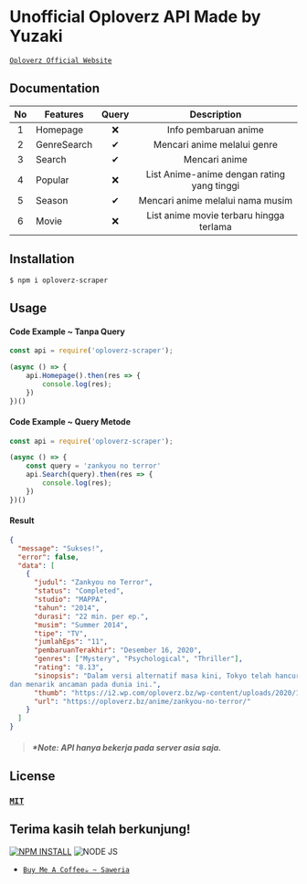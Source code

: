 # Unofficial Oploverz API Made by Yuzaki
[`Oploverz Official Website`](https://oploverz.bz)
## **Documentation**
| No | Features | Query | Description |
| :---: | ------ | :------: | :--------: |
| 1 | Homepage | ❌ | Info pembaruan anime |
| 2 | GenreSearch | ✔ | Mencari anime melalui genre | 
| 3 | Search | ✔ | Mencari anime |
| 4 | Popular | ❌ | List Anime-anime dengan rating yang tinggi |
| 5 | Season | ✔ | Mencari anime melalui nama musim |
| 6 | Movie | ❌ | List anime movie terbaru hingga terlama |

## **Installation**
```
$ npm i oploverz-scraper
```
## **Usage**
#### **Code Example ~ Tanpa Query**
```js
const api = require('oploverz-scraper');

(async () => {
    api.Homepage().then(res => {
        console.log(res);
    })
})()
```
#### **Code Example ~ Query Metode**
```js
const api = require('oploverz-scraper');

(async () => {
    const query = 'zankyou no terror'
    api.Search(query).then(res => {
        console.log(res);
    })
})()
```
#### **Result**
```json
{
  "message": "Sukses!",
  "error": false,
  "data": [
    {
      "judul": "Zankyou no Terror",
      "status": "Completed",
      "studio": "MAPPA",
      "tahun": "2014",
      "durasi": "22 min. per ep.",
      "musim": "Summer 2014",
      "tipe": "TV",
      "jumlahEps": "11",
      "pembaruanTerakhir": "Desember 16, 2020",
      "genres": ["Mystery", "Psychological", "Thriller"],
      "rating": "8.13",
      "sinopsis": "Dalam versi alternatif masa kini, Tokyo telah hancur oleh serangan teroris yang mengejutkan, dan satu-satunya petunjuk mengenai identitas pelakunya adalah video aneh yang diunggah ke internet. Polisi bingung dengan petunjuk yang masih samar ini, dan tak berdaya menghentikan paranoia (ketakutan berlebihan) yang menyebar pada seluruh penduduk. Sementara itu, saat dunia mencari dalang kriminal yang harus bertanggung jawab atas tragedi ini, dua anak misterius yang seharusnya tak pernah ada, memiliki keahlian dalam melaksanakan rencana keji mereka. Perbuatan yang dikutuk oleh dunia ini dan mereka menyebut diri mereka Nine dan Twelve, dua orang tersebut bergabung  membentuk “Sphinx,” kegelapan  untuk membangunkan orang-orang dari tidur mereka 
dan menarik ancaman pada dunia ini.",
      "thumb": "https://i2.wp.com/oploverz.bz/wp-content/uploads/2020/12/Zankyou-no-Terror-Sub-Indo.jpg",
      "url": "https://oploverz.bz/anime/zankyou-no-terror/"
    }
  ]
}
```

> ##### _*Note: API hanya bekerja pada server asia saja._

## License
### [`MIT`](https://github.com/Yuzaki01/oploverz-scraper/blob/main/LICENSE)
## **Terima kasih telah berkunjung!**
[![NPM INSTALL](http://img.shields.io/badge/npm-install-blue.svg?style=flat&logo=npm)](https://docs.npmjs.com/getting-started/installing-npm-packages-locally) ![NODE JS](http://img.shields.io/badge/Node-JS-teal.svg?style=flat&logo=node.js)

* [`Buy Me A Coffee☕ ~ Saweria`](https://saweria.co/Natsu062)
